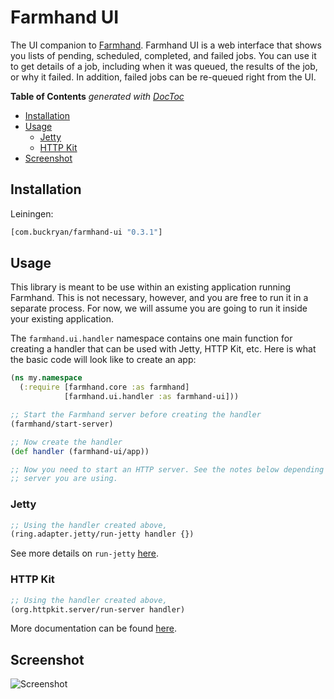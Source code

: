 # Farmhand UI

The UI companion to [Farmhand](https://github.com/b-ryan/farmhand). Farmhand UI
is a web interface that shows you lists of pending, scheduled, completed, and
failed jobs. You can use it to get details of a job, including when it was
queued, the results of the job, or why it failed. In addition, failed jobs can
be re-queued right from the UI.

<!-- START doctoc generated TOC please keep comment here to allow auto update -->
<!-- DON'T EDIT THIS SECTION, INSTEAD RE-RUN doctoc TO UPDATE -->
**Table of Contents**  *generated with [DocToc](https://github.com/thlorenz/doctoc)*

- [Installation](#installation)
- [Usage](#usage)
  - [Jetty](#jetty)
  - [HTTP Kit](#http-kit)
- [Screenshot](#screenshot)

<!-- END doctoc generated TOC please keep comment here to allow auto update -->

## Installation

Leiningen:

```clojure
[com.buckryan/farmhand-ui "0.3.1"]
```

## Usage

This library is meant to be use within an existing application running
Farmhand. This is not necessary, however, and you are free to run it in a
separate process. For now, we will assume you are going to run it inside your
existing application.

The `farmhand.ui.handler` namespace contains one main function for creating a
handler that can be used with Jetty, HTTP Kit, etc. Here is what the basic code
will look like to create an app:

```clojure
(ns my.namespace
  (:require [farmhand.core :as farmhand]
            [farmhand.ui.handler :as farmhand-ui]))

;; Start the Farmhand server before creating the handler
(farmhand/start-server)

;; Now create the handler
(def handler (farmhand-ui/app))

;; Now you need to start an HTTP server. See the notes below depending on the
;; server you are using.
```

### Jetty

```clojure
;; Using the handler created above,
(ring.adapter.jetty/run-jetty handler {})
```

See more details on `run-jetty`
[here](http://ring-clojure.github.io/ring/ring.adapter.jetty.html#var-run-jetty).

### HTTP Kit

```clojure
;; Using the handler created above,
(org.httpkit.server/run-server handler)
```

More documentation can be found
[here](http://www.http-kit.org/server.html#stop-server).

## Screenshot

![Screenshot](https://github.com/b-ryan/farmhand-ui/raw/master/preview.png)
